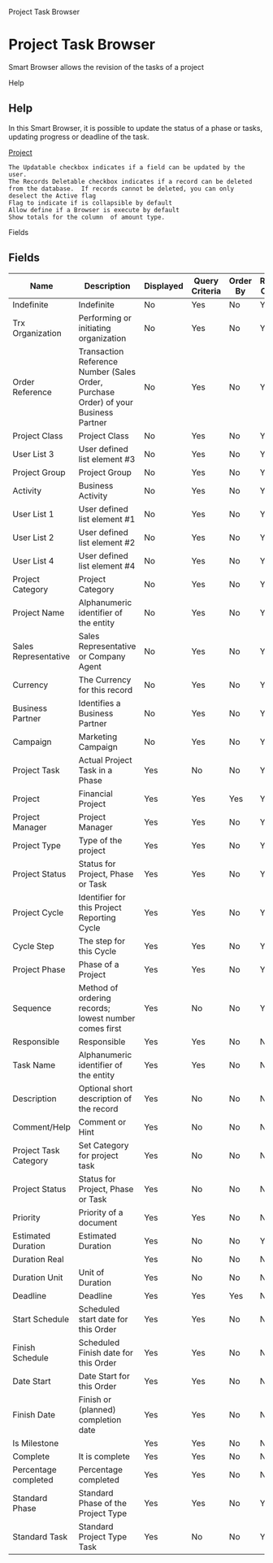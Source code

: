 
Project Task Browser
# Project Task Browser


Smart Browser allows the revision of the tasks of a project

Help
## Help

In this Smart Browser, it is possible to update the status of a phase or tasks, updating progress or deadline of the task.

[Project](../../functional-guide/window/window-project.md)

```
The Updatable checkbox indicates if a field can be updated by the user.
The Records Deletable checkbox indicates if a record can be deleted from the database.  If records cannot be deleted, you can only deselect the Active flag
Flag to indicate if is collapsible by default
Allow define if a Browser is execute by default
Show totals for the column  of amount type.
```
Fields
## Fields




Name                  | Description                                                                         | Displayed | Query Criteria | Order By | Read Only | Mandatory
--------------------- | ----------------------------------------------------------------------------------- | --------- | -------------- | -------- | --------- | ---------
Indefinite            | Indefinite                                                                          | No        | Yes            | No       | Yes       | No       
Trx Organization      | Performing or initiating organization                                               | No        | Yes            | No       | Yes       | No       
Order Reference       | Transaction Reference Number (Sales Order, Purchase Order) of your Business Partner | No        | Yes            | No       | Yes       | No       
Project Class         | Project Class                                                                       | No        | Yes            | No       | Yes       | No       
User List 3           | User defined list element #3                                                        | No        | Yes            | No       | Yes       | No       
Project Group         | Project Group                                                                       | No        | Yes            | No       | Yes       | No       
Activity              | Business Activity                                                                   | No        | Yes            | No       | Yes       | No       
User List 1           | User defined list element #1                                                        | No        | Yes            | No       | Yes       | No       
User List 2           | User defined list element #2                                                        | No        | Yes            | No       | Yes       | No       
User List 4           | User defined list element #4                                                        | No        | Yes            | No       | Yes       | No       
Project Category      | Project Category                                                                    | No        | Yes            | No       | Yes       | No       
Project Name          | Alphanumeric identifier of the entity                                               | No        | Yes            | No       | Yes       | No       
Sales Representative  | Sales Representative or Company Agent                                               | No        | Yes            | No       | Yes       | No       
Currency              | The Currency for this record                                                        | No        | Yes            | No       | Yes       | No       
Business Partner      | Identifies a Business Partner                                                       | No        | Yes            | No       | Yes       | No       
Campaign              | Marketing Campaign                                                                  | No        | Yes            | No       | Yes       | No       
Project Task          | Actual Project Task in a Phase                                                      | Yes       | No             | No       | Yes       | No       
Project               | Financial Project                                                                   | Yes       | Yes            | Yes      | Yes       | No       
Project Manager       | Project Manager                                                                     | Yes       | Yes            | No       | Yes       | No       
Project Type          | Type of the project                                                                 | Yes       | Yes            | No       | Yes       | No       
Project Status        | Status for Project, Phase or Task                                                   | Yes       | Yes            | No       | Yes       | No       
Project Cycle         | Identifier for this Project Reporting Cycle                                         | Yes       | Yes            | No       | Yes       | No       
Cycle Step            | The step for this Cycle                                                             | Yes       | Yes            | No       | Yes       | No       
Project Phase         | Phase of a Project                                                                  | Yes       | Yes            | No       | Yes       | No       
Sequence              | Method of ordering records; lowest number comes first                               | Yes       | No             | No       | Yes       | No       
Responsible           | Responsible                                                                         | Yes       | Yes            | No       | No        | No       
Task Name             | Alphanumeric identifier of the entity                                               | Yes       | Yes            | No       | No        | No       
Description           | Optional short description of the record                                            | Yes       | No             | No       | No        | No       
Comment/Help          | Comment or Hint                                                                     | Yes       | No             | No       | No        | No       
Project Task Category | Set Category for project task                                                       | Yes       | No             | No       | No        | No       
Project Status        | Status for Project, Phase or Task                                                   | Yes       | No             | No       | No        | No       
Priority              | Priority of a document                                                              | Yes       | Yes            | No       | No        | No       
Estimated Duration    | Estimated Duration                                                                  | Yes       | No             | No       | Yes       | No       
Duration Real         |                                                                                     | Yes       | No             | No       | No        | No       
Duration Unit         | Unit of Duration                                                                    | Yes       | No             | No       | No        | No       
Deadline              | Deadline                                                                            | Yes       | Yes            | Yes      | No        | No       
Start Schedule        | Scheduled start date for this Order                                                 | Yes       | Yes            | No       | No        | No       
Finish Schedule       | Scheduled Finish date for this Order                                                | Yes       | Yes            | No       | No        | No       
Date Start            | Date Start for this Order                                                           | Yes       | Yes            | No       | No        | No       
Finish Date           | Finish or (planned) completion date                                                 | Yes       | Yes            | No       | No        | No       
Is Milestone          |                                                                                     | Yes       | Yes            | No       | No        | No       
Complete              | It is complete                                                                      | Yes       | Yes            | No       | No        | No       
Percentage completed  | Percentage completed                                                                | Yes       | Yes            | No       | No        | No       
Standard Phase        | Standard Phase of the Project Type                                                  | Yes       | Yes            | No       | Yes       | No       
Standard Task         | Standard Project Type Task                                                          | Yes       | No             | No       | Yes       | No       
